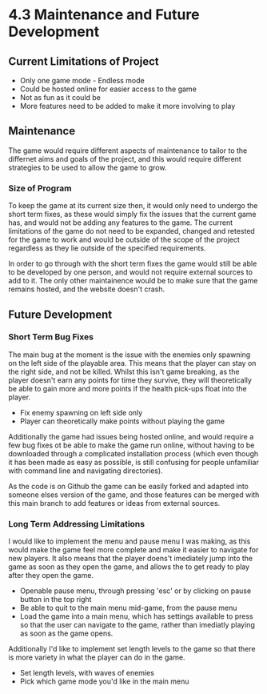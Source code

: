# 4.3 Maintenance and Future Development

## Current Limitations of Project

* Only one game mode - Endless mode
* Could be hosted online for easier access to the game
* Not as fun as it could be
* More features need to be added to make it more involving to play

## Maintenance

The game would require different aspects of maintenance to tailor to the differnet aims and goals of the project, and this would require different strategies to be used to allow the game to grow.&#x20;

### Size of Program

To keep the game at its current size then, it would only need to undergo the short term fixes, as these would simply fix the issues that the current game has, and would not be adding any features to the game. The current limitations of the game do not need to be expanded, changed and retested for the game to work and would be outside of the scope of the project regardless as they lie outside of the specified requirements.&#x20;

In order to go through with the short term fixes the game would still be able to be developed by one person, and would not require external sources to add to it. The only other maintainence would be to make sure that the game remains hosted, and the website doesn't crash.&#x20;

## Future Development

### Short Term Bug Fixes

The main bug at the moment is the issue with the enemies only spawning on the left side of the playable area. This means that the player can stay on the right side, and not be killed. Whilst this isn't game breaking, as the player doesn't earn any points for time they survive, they will theoretically be able to gain more and more points if the health pick-ups float into the player.&#x20;

* Fix enemy spawning on left side only
* Player can theoretically make points without playing the game

Additionally the game had issues being hosted online, and would require a few bug fixes ot be able to make the game run online, without having to be downloaded through a complicated installation process (which even though it has been made as easy as possible, is still confusing for people unfamiliar with command line and navigating directories).

As the code is on Github the game can be easily forked and adapted into someone elses version of the game, and those features can be merged with this main branch to add features or ideas from external sources.&#x20;

### Long Term Addressing Limitations

I would like to implement the menu and pause menu I was making, as this would make the game feel more complete and make it easier to navigate for new players. It also means that the player doens't imediately jump into the game as soon as they open the game, and allows the to get ready to play after they open the game.&#x20;

* Openable pause menu, through pressing 'esc' or by clicking on pause button in the top right
* Be able to quit to the main menu mid-game, from the pause menu
* Load the game into a main menu, which has settings available to press so that the user can navigate to the game, rather than imediatly playing as soon as the game opens.&#x20;

Additionally I'd like to implement set length levels to the game so that there is more variety in what the player can do in the game.&#x20;

* Set length levels, with waves of enemies
* Pick which game mode you'd like in the main menu

